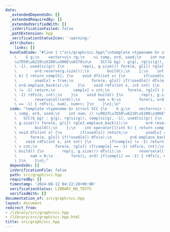 ```yaml
---
data:
  _extendedDependsOn: []
  _extendedRequiredBy: []
  _extendedVerifiedWith: []
  _isVerificationFailed: false
  _pathExtension: hpp
  _verificationStatusIcon: ':warning:'
  attributes:
    links: []
  bundledCode: "#line 1 \"src/graph/scc.hpp\"\ntemplate <typename G> struct SCC {\n\
    \    G g;\n    vector<vi> rg;\n    vi comp, ord, used;\n    int num; // \u9023\
    \u7D50\u6210\u5206\u306E\u6570\n\n    SCC(G &g) : g(g), rg(si(g)), comp(si(g),\
    \ -1), used(si(g)) {\n        rep(i, g.size()) fore(e, g[i]) rg[e].emplace_back(i);\n\
    \        ord.reserve(g.size());\n        build();\n    };\n    int operator[](int\
    \ k) { return comp[k]; }\n    void dfs(int x) {\n        if(used[x]) return;\n\
    \        used[x] = true;\n        fore(e, g[x]) if(!used[e]) dfs(e);\n       \
    \ ord.emplace_back(x);\n    }\n    void rdfs(int x, int cnt) {\n        if(comp[x]\
    \ != -1) return;\n        comp[x] = cnt;\n        fore(e, rg[x]) if(comp[e] ==\
    \ -1) rdfs(e, cnt);\n    }\n    void build() {\n        rep(i, g.size()) dfs(i);\n\
    \        reverse(all(ord));\n        num = 0;\n        fore(i, ord) if(comp[i]\
    \ == -1) { rdfs(i, num), num++; }\n    }\n};\n"
  code: "template <typename G> struct SCC {\n    G g;\n    vector<vi> rg;\n    vi\
    \ comp, ord, used;\n    int num; // \u9023\u7D50\u6210\u5206\u306E\u6570\n\n \
    \   SCC(G &g) : g(g), rg(si(g)), comp(si(g), -1), used(si(g)) {\n        rep(i,\
    \ g.size()) fore(e, g[i]) rg[e].emplace_back(i);\n        ord.reserve(g.size());\n\
    \        build();\n    };\n    int operator[](int k) { return comp[k]; }\n   \
    \ void dfs(int x) {\n        if(used[x]) return;\n        used[x] = true;\n  \
    \      fore(e, g[x]) if(!used[e]) dfs(e);\n        ord.emplace_back(x);\n    }\n\
    \    void rdfs(int x, int cnt) {\n        if(comp[x] != -1) return;\n        comp[x]\
    \ = cnt;\n        fore(e, rg[x]) if(comp[e] == -1) rdfs(e, cnt);\n    }\n    void\
    \ build() {\n        rep(i, g.size()) dfs(i);\n        reverse(all(ord));\n  \
    \      num = 0;\n        fore(i, ord) if(comp[i] == -1) { rdfs(i, num), num++;\
    \ }\n    }\n};"
  dependsOn: []
  isVerificationFile: false
  path: src/graph/scc.hpp
  requiredBy: []
  timestamp: '2024-08-12 04:22:28+09:00'
  verificationStatus: LIBRARY_NO_TESTS
  verifiedWith: []
documentation_of: src/graph/scc.hpp
layout: document
redirect_from:
- /library/src/graph/scc.hpp
- /library/src/graph/scc.hpp.html
title: src/graph/scc.hpp
---
```


